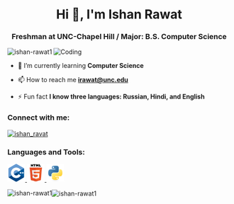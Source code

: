 

<h1 align="center">Hi 👋, I'm Ishan Rawat</h1>
<h3 align="center">Freshman at UNC-Chapel Hill / Major: B.S. Computer Science</h3>
<img align="right" alt="Coding" width="400" src="https://i.pinimg.com/originals/e4/26/70/e426702edf874b181aced1e2fa5c6cde.gif">


>

<p align="left"> <img src="https://komarev.com/ghpvc/?username=ishan-rawat1&label=Profile%20views&color=0e75b6&style=flat" alt="ishan-rawat1" /> </p>

- 🌱 I’m currently learning **Computer Science**

- 📫 How to reach me **irawat@unc.edu**

- ⚡ Fun fact **I know three languages: Russian, Hindi, and English**

<h3 align="left">Connect with me:</h3>
<p align="left">
<a href="https://instagram.com/ishanravat" target="blank"><img align="center" src="https://raw.githubusercontent.com/rahuldkjain/github-profile-readme-generator/master/src/images/icons/Social/instagram.svg" alt="ishan_ravat" height="30" width="40" /></a>
</p>

<h3 align="left">Languages and Tools:</h3>
<p align="left"> <a href="https://www.w3schools.com/cpp/" target="_blank" rel="noreferrer"> <img src="https://raw.githubusercontent.com/devicons/devicon/master/icons/cplusplus/cplusplus-original.svg" alt="cplusplus" width="40" height="40"/> </a> <a href="https://www.w3.org/html/" target="_blank" rel="noreferrer"> <img src="https://raw.githubusercontent.com/devicons/devicon/master/icons/html5/html5-original-wordmark.svg" alt="html5" width="40" height="40"/> </a> <a href="https://www.python.org" target="_blank" rel="noreferrer"> <img src="https://raw.githubusercontent.com/devicons/devicon/master/icons/python/python-original.svg" alt="python" width="40" height="40"/> </a> </p>

<p><img align="left" src="https://github-readme-stats.vercel.app/api/top-langs?username=ishan-rawat1&show_icons=true&locale=en&layout=compact" alt="ishan-rawat1" /></p>

<p><img align="center" src="https://github-readme-streak-stats.herokuapp.com/?user=ishan-rawat1&" alt="ishan-rawat1" /></p>
